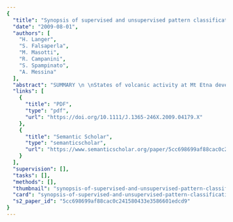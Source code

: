 ```yaml
---
{
  "title": "Synopsis of supervised and unsupervised pattern classification techniques applied to volcanic tremor data at Mt Etna, Italy",
  "date": "2009-08-01",
  "authors": [
    "H. Langer",
    "S. Falsaperla",
    "M. Masotti",
    "R. Campanini",
    "S. Spampinato",
    "A. Messina"
  ],
  "abstract": "SUMMARY \n \nStates of volcanic activity at Mt Etna develop in well-defined regimes with variable duration from a few hours to several months. Changes in the regimes are usually concurrent with variations of the characteristics of volcanic tremor, which is continuously recorded as background seismic radiation. This strict relationship is useful for monitoring volcanic activity in any moment and in whatever condition. We investigated the development of tremor features and its relation to regimes of volcanic activity applying pattern classification techniques. We present results from supervised and unsupervised classification methods applied to 425 patterns of volcanic tremor recorded between 2001 July and August, when a volcano unrest occurred. \n \n \n \nSupport Vector Machine (SVM) and multilayer perceptron (MLP) were used as pattern classifiers with supervised learning. For the SVM and MLP training, we considered four target classes, that is, pre-eruptive, lava fountains, eruptive and post-eruptive. Using a leave one out testing scheme, SVM reached a score of 94.8 per cent of patterns matching the actual class membership, whereas MLP achieved 81.9 per cent of matching patterns. The excellent results, in particular those obtained with SVM, confirmed the reproducibility of the a priori classification. \n \n \n \nUnsupervised classification was carried out using cluster analysis (CA) and self-organizing maps (SOM). The clusters identified in unsupervised classification formed well-defined regimes, which can be easily related to the four a priori classes aforementioned. Besides, CA found a further cluster concurrent with the climax of eruptive activity. Applying a proper colour-coding to the microclusters (the so-called best matching units) identified by SOM, it was visually possible to follow the development of the characteristics of the tremor data with time, highlighting transitional stages from a regime of volcanic activity to another one. \n \n \n \nWe conclude that supervised and unsupervised classification methods can be conveniently implemented as complementary tools for an in-depth understanding of the relationships between tremor data and volcanic phenomena.",
  "links": [
    {
      "title": "PDF",
      "type": "pdf",
      "url": "https://doi.org/10.1111/J.1365-246X.2009.04179.X"
    },
    {
      "title": "Semantic Scholar",
      "type": "semanticscholar",
      "url": "https://www.semanticscholar.org/paper/5cc698699af88cac0c241580433e3586601edcd9"
    }
  ],
  "supervision": [],
  "tasks": [],
  "methods": [],
  "thumbnail": "synopsis-of-supervised-and-unsupervised-pattern-classification-techniques-applied-to-volcanic-tremor-data-at-mt-etna-italy-thumb.jpg",
  "card": "synopsis-of-supervised-and-unsupervised-pattern-classification-techniques-applied-to-volcanic-tremor-data-at-mt-etna-italy-card.jpg",
  "s2_paper_id": "5cc698699af88cac0c241580433e3586601edcd9"
}
---
```


